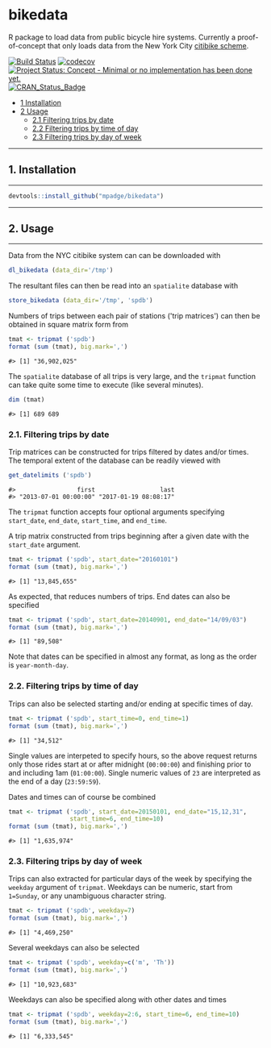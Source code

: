 bikedata
========

R package to load data from public bicycle hire systems. Currently a proof-of-concept that only loads data from the New York City [citibike scheme](https://www.citibikenyc.com/).

<!-- README.md is generated from README.Rmd. Please edit that file -->
[![Build Status](https://travis-ci.org/mpadge/bikedata.svg)](https://travis-ci.org/mpadge/bikedata) [![codecov](https://codecov.io/gh/mpadge/bikedata/branch/master/graph/badge.svg)](https://codecov.io/gh/mpadge/bikedata) [![Project Status: Concept - Minimal or no implementation has been done yet.](http://www.repostatus.org/badges/0.1.0/concept.svg)](http://www.repostatus.org/#concept) [![CRAN\_Status\_Badge](http://www.r-pkg.org/badges/version/bikedata)](http://cran.r-project.org/web/packages/bikedata)


-   [1 Installation](#installation)
-   [2 Usage](#usage)
    -   [2.1 Filtering trips by date](#filtering-trips-by-date)
    -   [2.2 Filtering trips by time of day](#filtering-trips-by-time-of-day)
    -   [2.3 Filtering trips by day of week](#filtering-trips-by-day-of-week)

------------------------------------------------------------------------

## <a name="installation"></a>1. Installation
--------------

``` r
devtools::install_github("mpadge/bikedata")
```

------------------------------------------------------------------------

## <a name="usage"></a>2. Usage
-------

Data from the NYC citibike system can can be downloaded with

``` r
dl_bikedata (data_dir='/tmp')
```

The resultant files can then be read into an `spatialite` database with

``` r
store_bikedata (data_dir='/tmp', 'spdb')
```

Numbers of trips between each pair of stations ('trip matrices') can then be obtained in square matrix form from

``` r
tmat <- tripmat ('spdb')
format (sum (tmat), big.mark=',')
```

    #> [1] "36,902,025"

The `spatialite` database of all trips is very large, and the `tripmat` function can take quite some time to execute (like several minutes).

``` r
dim (tmat)
```

    #> [1] 689 689

### <a name="filtering-trips-by-date"></a>2.1. Filtering trips by date

Trip matrices can be constructed for trips filtered by dates and/or times. The temporal extent of the database can be readily viewed with

``` r
get_datelimits ('spdb')
```

    #>                 first                  last 
    #> "2013-07-01 00:00:00" "2017-01-19 08:08:17"

The `tripmat` function accepts four optional arguments specifying `start_date`, `end_date`, `start_time`, and `end_time`.

A trip matrix constructed from trips beginning after a given date with the `start_date` argument.

``` r
tmat <- tripmat ('spdb', start_date="20160101")
format (sum (tmat), big.mark=',')
```

    #> [1] "13,845,655"

As expected, that reduces numbers of trips. End dates can also be specified

``` r
tmat <- tripmat ('spdb', start_date=20140901, end_date="14/09/03")
format (sum (tmat), big.mark=',')
```

    #> [1] "89,508"

Note that dates can be specified in almost any format, as long as the order is `year-month-day`.

### <a name="filtering-trips-by-time-of-day"></a>2.2. Filtering trips by time of day

Trips can also be selected starting and/or ending at specific times of day.

``` r
tmat <- tripmat ('spdb', start_time=0, end_time=1)
format (sum (tmat), big.mark=',')
```

    #> [1] "34,512"

Single values are interpeted to specify hours, so the above request returns only those rides start at or after midnight (`00:00:00`) and finishing prior to and including 1am (`01:00:00`). Single numeric values of `23` are interpreted as the end of a day (`23:59:59`).

Dates and times can of course be combined

``` r
tmat <- tripmat ('spdb', start_date=20150101, end_date="15,12,31",
                 start_time=6, end_time=10)
format (sum (tmat), big.mark=',')
```

    #> [1] "1,635,974"

### <a name="filtering-trips-by-day-of-week"></a>2.3. Filtering trips by day of week

Trips can also extracted for particular days of the week by specifying the `weekday` argument of `tripmat`. Weekdays can be numeric, start from `1=Sunday`, or any unambiguous character string.

``` r
tmat <- tripmat ('spdb', weekday=7)
format (sum (tmat), big.mark=',')
```

    #> [1] "4,469,250"

Several weekdays can also be selected

``` r
tmat <- tripmat ('spdb', weekday=c('m', 'Th'))
format (sum (tmat), big.mark=',')
```

    #> [1] "10,923,683"

Weekdays can also be specified along with other dates and times

``` r
tmat <- tripmat ('spdb', weekday=2:6, start_time=6, end_time=10)
format (sum (tmat), big.mark=',')
```

    #> [1] "6,333,545"
